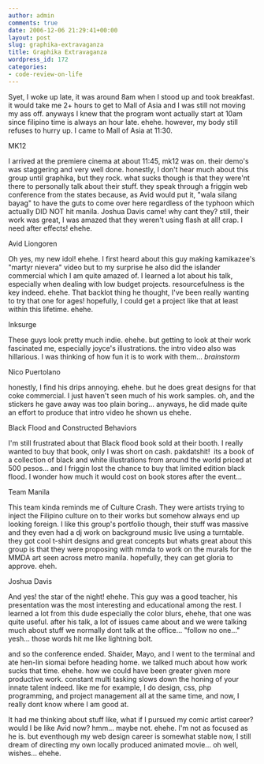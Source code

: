```yaml
---
author: admin
comments: true
date: 2006-12-06 21:29:41+00:00
layout: post
slug: graphika-extravaganza
title: Graphika Extravaganza
wordpress_id: 172
categories:
- code-review-on-life
---
```


Syet, I woke up late, it was around 8am when I stood up and took breakfast. it would take me 2+ hours to get to Mall of Asia and I was still not moving my ass off. anyways I knew that the program wont actually start at 10am since filipino time is always an hour late. ehehe. however, my body still refuses to hurry up. I came to Mall of Asia at 11:30.

MK12

I arrived at the premiere cinema at about 11:45, mk12 was on. their demo's was staggering and very well done. honestly, I don't hear much about this group until graphika, but they rock. what sucks though is that they were'nt there to personally talk about their stuff. they speak through a friggin web conference from the states because, as Avid would put it, "wala silang bayag" to have the guts to come over here regardless of the typhoon which actually DID NOT hit manila. Joshua Davis came! why cant they? still, their work was great, I was amazed that they weren't using flash at all! crap. I need after effects! ehehe.

Avid Liongoren

Oh yes, my new idol! ehehe. I first heard about this guy making kamikazee's "martyr nievera" video but to my surprise he also did the islander commercial which I am quite amazed of. I learned a lot about his talk, especially when dealing with low budget projects. resourcefulness is the key indeed. ehehe. That backlot thing he thought, I've been really wanting to try that one for ages! hopefully, I could get a project like that at least within this lifetime. ehehe.

Inksurge

These guys look pretty much indie. ehehe. but getting to look at their work fascinated me, especially joyce's illustrations. the intro video also was hillarious. I was thinking of how fun it is to work with them... *brainstorm*

Nico Puertolano

honestly, I find his drips annoying. ehehe. but he does great designs for that coke commercial. I just haven't seen much of his work samples. oh, and the stickers he gave away was too plain boring... anyways, he did made quite an effort to produce that intro video he shown us ehehe.

Black Flood and Constructed Behaviors

I'm still frustrated about that Black flood book sold at their booth. I really wanted to buy that book, only I was short on cash. pakdatshit!  its a book of a collection of black and white illustrations from around the world priced at 500 pesos... and I friggin lost the chance to buy that limited edition black flood. I wonder how much it would cost on book stores after the event...

Team Manila

This team kinda reminds me of Culture Crash. They were artists trying to inject the Filipino culture on to their works but somehow always end up looking foreign. I like this group's portfolio though, their stuff was massive and they even had a dj work on background music live using a turntable. they got cool t-shirt designs and great concepts but whats great about this group is that they were proposing with mmda to work on the murals for the MMDA art seen across metro manila. hopefully, they can get gloria to approve. eheh.

Joshua Davis

And yes! the star of the night! ehehe. This guy was a good teacher, his presentation was the most interesting and educational among the rest. I learned a lot from this dude especially the color blurs, ehehe, that one was quite useful. after his talk, a lot of issues came about and we were talking much about stuff we normally dont talk at the office... "follow no one..." yesh... those words hit me like lightning bolt.

and so the conference ended. Shaider, Mayo, and I went to the terminal and ate hen-lin siomai before heading home. we talked much about how work sucks that time. ehehe. how we could have been greater given more productive work. constant multi tasking slows down the honing of your innate talent indeed. like me for example, I do design, css, php programming, and project management all at the same time, and now, I really dont know where I am good at.

It had me thinking about stuff like, what if I pursued my comic artist career? would I be like Avid now? hmm... maybe not. ehehe. I'm not as focused as he is. but eventhough my web design career is somewhat stable now, I still dream of directing my own locally produced animated movie... oh well, wishes... ehehe.
